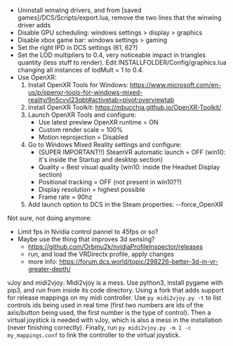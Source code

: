 - Uninstall winwing drivers, and from [saved games]/DCS/Scripts/export.lua, remove the two lines that the winwing driver adds
- Disable GPU scheduling: windows settings > display > graphics
- Disable xbox game bar: windows settings > gaming
- Set the right IPD in DCS settings (61, 62?)
- Set the LOD multipliers to 0.4, very noticeable impact in triangles 
  quantity (less stuff to render). Edit INSTALLFOLDER/Config/graphics.lua 
  changing all instances of lodMult = 1 to 0.4.
- Use OpenXR:
    1. Install OpenXR Tools for Windows: 
        https://www.microsoft.com/en-us/p/openxr-tools-for-windows-mixed-reality/9n5cvvl23qbt#activetab=pivot:overviewtab
    2. Install OpenXR Toolkit:
        https://mbucchia.github.io/OpenXR-Toolkit/
    3. Launch OpenXR Tools and configure:
        - Use latest preview OpenXR runtime = ON
        - Custom render scale = 100%
        - Motion reprojection = Disabled
    4. Go to Windows Mixed Reality settings and configure:
        - (SUPER IMPORTANT!!) SteamVR automatic launch = OFF (win10: it's inside the Startup and desktop section)
        - Quality = Best visual quality (win10: inside the Headset Display section)
        - Positional tracking = OFF (not present in win10??)
        - Display resolution = highest possible
        - Frame rate = 90hz
    5. Add launch option to DCS in the Steam properties:  --force_OpenXR
 

Not sure, not doing anymore:
- Limit fps in Nvidia control pannel to 45fps or so?
- Maybe use the thing that improves 3d sensing?
	- https://github.com/Orbmu2k/nvidiaProfileInspector/releases
	- run, and load the VRDirectx profile, apply changes
	- more info: https://forum.dcs.world/topic/298226-better-3d-in-vr-greater-depth/


vJoy and midi2vjoy:
Midi2vjoy is a mess. Use python3, install pygame with pip3, and run from inside its code directory. Using a fork that adds support for release mappings on my midi controller.
Use `py midi2vjoy.py -t` to list controls ids being used in real time (first two numbers are ids of the axis/button being used, the first number is the type of control).
Then a virtual joystick is needed with vJoy, which is also a mess in the installation (never finishing correctly).
Finally, run `py midi2vjoy.py -m 1 -c my_mappings.conf` to link the controller to the virtual joystick.
